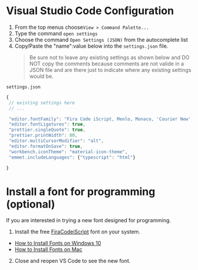 # Visual Studio Code Configuration

1. From the top menus choose`View > Command Palette...`
2. Type the command `open settings`
3. Choose the command `Open Settings (JSON)` from the autocomplete list
4. Copy/Paste the "name":value below into the `settings.json` file.
   > Be sure not to leave any existing settings as shown below and DO NOT copy the comments because comments are not valide in a JSON file and are there just to indicate where any existing settings would be.

`settings.json`

```js
{
 // existing settings here
 // ...

 "editor.fontFamily": "Fira Code iScript, Menlo, Monaco, 'Courier New', monospace",
 "editor.fontLigatures": true,
 "prettier.singleQuote": true,
 "prettier.printWidth": 80,
 "editor.multiCursorModifier": "alt",
 "editor.formatOnSave": true,
 "workbench.iconTheme": "material-icon-theme",
 "emmet.includeLanguages": {"typescript": "html"}

}
```

# Install a font for programming (optional)

If you are interested in trying a new font designed for programming.

1. Install the free [FiraCodeiScript](https://github.com/kencrocken/FiraCodeiScript) font on your system.

- [How to Install Fonts on Windows 10](https://www.groovypost.com/howto/install-fonts-windows-10/)
- [How to Install Fonts on Mac](https://www.dafont.com/faq.php#mac)

2. Close and reopen VS Code to see the new font.
